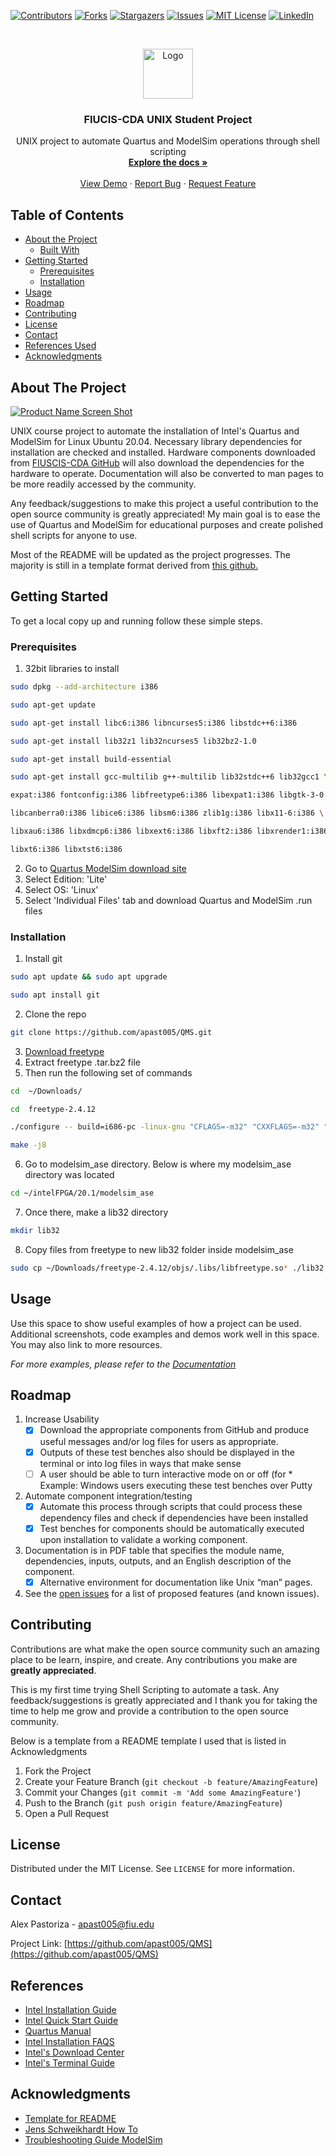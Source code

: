 <!-- PROJECT SHIELDS -->
<!--
*** I'm using markdown "reference style" links for readability.
*** Reference links are enclosed in brackets [ ] instead of parentheses ( ).
*** See the bottom of this document for the declaration of the reference variables
*** for contributors-url, forks-url, etc. This is an optional, concise syntax you may use.
*** https://www.markdownguide.org/basic-syntax/#reference-style-links
-->
[![Contributors][contributors-shield]][contributors-url]
[![Forks][forks-shield]][forks-url]
[![Stargazers][stars-shield]][stars-url]
[![Issues][issues-shield]][issues-url]
[![MIT License][license-shield]][license-url]
[![LinkedIn][linkedin-shield]][linkedin-url]



<!-- PROJECT LOGO -->
<br />
<p align="center">
  <a href="https://github.com/apast005/QMS">
    <img src="https://avatars3.githubusercontent.com/u/69246622?s=460&u=db1d7a32b0de4373c355352638a3e7cad9ffa97c&v=4" alt="Logo" width="80" height="80">
  </a>

  <h3 align="center">FIUCIS-CDA UNIX Student Project</h3>

  <p align="center">
    UNIX project to automate Quartus and ModelSim operations through shell scripting
    <br />
    <a href="https://github.com/apast005/QMS"><strong>Explore the docs »</strong></a>
    <br />
    <br />
    <a href="https://github.com/apast005/QMS">View Demo</a>
    ·
    <a href="https://github.com/apast005/QMS/issues">Report Bug</a>
    ·
    <a href="https://github.com/apast005/QMS/issues">Request Feature</a>
  </p>
</p>



<!-- TABLE OF CONTENTS -->
## Table of Contents

* [About the Project](#about-the-project)
  * [Built With](#built-with)
* [Getting Started](#getting-started)
  * [Prerequisites](#prerequisites)
  * [Installation](#installation)
* [Usage](#usage)
* [Roadmap](#roadmap)
* [Contributing](#contributing)
* [License](#license)
* [Contact](#contact)
* [References Used](#references)
* [Acknowledgments](#acknowledgments)



<!-- ABOUT THE PROJECT -->
## About The Project

[![Product Name Screen Shot][product-screenshot]](https://example.com)

UNIX course project to automate the installation of Intel's Quartus and ModelSim
for Linux Ubuntu 20.04. Necessary library dependencies for installation are checked
and installed.  Hardware components downloaded from [FIUSCIS-CDA GitHub](https://github.com/FIUSCIS-CDA?tab=repositories)
will also download the dependencies for the hardware to operate.  Documentation
will also be converted to man pages to be more readily accessed by the community.

Any feedback/suggestions to make this project a useful contribution to the open
source community is greatly appreciated!
My main goal is to ease the use of Quartus and ModelSim for educational purposes
and create polished shell scripts for anyone to use.


Most of the README will be updated as the project progresses.  The majority is
still in a template format derived from [this github.](https://github.com/othneildrew/Best-README-Template/blob/master/BLANK_README.md)

<!-- GETTING STARTED -->
## Getting Started

To get a local copy up and running follow these simple steps.

### Prerequisites

1. 32bit libraries to install
```sh
sudo dpkg --add-architecture i386
```
```sh
sudo apt-get update
```
```sh
sudo apt-get install libc6:i386 libncurses5:i386 libstdc++6:i386
```
```sh
sudo apt-get install lib32z1 lib32ncurses5 lib32bz2-1.0
```
```sh
sudo apt-get install build-essential
```
```sh
sudo apt-get install gcc-multilib g++-multilib lib32stdc++6 lib32gcc1 \

expat:i386 fontconfig:i386 libfreetype6:i386 libexpat1:i386 libgtk-3-0:i386 \

libcanberra0:i386 libice6:i386 libsm6:i386 zlib1g:i386 libx11-6:i386 \

libxau6:i386 libxdmcp6:i386 libxext6:i386 libxft2:i386 libxrender1:i386 \

libxt6:i386 libxtst6:i386
```
2. Go to [Quartus ModelSim download site](https://fpgasoftware.intel.com/20.1.1/?edition=lite&platform=linux)
3. Select Edition: 'Lite'
4. Select OS: 'Linux'
5. Select 'Individual Files' tab and download Quartus and ModelSim .run files

### Installation

1. Install git
```sh
sudo apt update && sudo apt upgrade
```
```sh
sudo apt install git
```
2. Clone the repo
```sh
git clone https://github.com/apast005/QMS.git
```
3. [Download freetype](http://download.savannah.gnu.org/releases/freetype/freetype-2.4.12.tar.bz2)
4. Extract freetype .tar.bz2 file
5. Then run the following set of commands
```sh
cd  ~/Downloads/
```
```sh
cd  freetype-2.4.12
```
```sh
./configure -- build=i686-pc -linux-gnu "CFLAGS=-m32" "CXXFLAGS=-m32" "LDFLAGS=-m32"
```
```sh
make -j8
```
6. Go to modelsim_ase directory. Below is where my modelsim_ase directory was located
```sh
cd ~/intelFPGA/20.1/modelsim_ase
```
7. Once there, make a lib32 directory
```sh
mkdir lib32
```
8. Copy files from freetype to new lib32 folder inside modelsim_ase
```sh
sudo cp ~/Downloads/freetype-2.4.12/objs/.libs/libfreetype.so* ./lib32
```

<!-- USAGE EXAMPLES -->
## Usage

Use this space to show useful examples of how a project can be used. Additional screenshots, code examples and demos work well in this space. You may also link to more resources.

_For more examples, please refer to the [Documentation](https://example.com)_



<!-- ROADMAP -->
## Roadmap
1. Increase Usability      
    - [X] Download the appropriate components from GitHub and produce useful messages and/or log files for users as appropriate.  
    - [X] Outputs of these test benches also should be displayed in the terminal or into log files in ways that make sense
    - [ ] A user should be able to turn interactive mode on or off (for
              * Example:  Windows users executing these test benches over Putty

2. Automate component integration/testing
    - [X] Automate this process through scripts that could process these dependency files and check if dependencies have been installed
    - [X] Test benches for components should be automatically executed upon installation to validate a working component.

3. Documentation is in PDF table that specifies the module name, dependencies, inputs, outputs, and an English description of the component.  
    - [X] Alternative environment for documentation like Unix “man” pages.

4. See the [open issues](https://github.com/apast005/QMS/issues) for a list of proposed features (and known issues).



<!-- CONTRIBUTING -->
## Contributing

Contributions are what make the open source community such an amazing place to be learn, inspire, and create. Any contributions you make are **greatly appreciated**.

This is my first time trying Shell Scripting to automate a task.  Any feedback/suggestions is greatly appreciated and I thank you for taking the time
to help me grow and provide a contribution to the open source community.

Below is a template from a README template I used that is listed in Acknowledgments
1. Fork the Project
2. Create your Feature Branch (`git checkout -b feature/AmazingFeature`)
3. Commit your Changes (`git commit -m 'Add some AmazingFeature'`)
4. Push to the Branch (`git push origin feature/AmazingFeature`)
5. Open a Pull Request



<!-- LICENSE -->
## License

Distributed under the MIT License. See `LICENSE` for more information.



<!-- CONTACT -->
## Contact

Alex Pastoriza - apast005@fiu.edu

Project Link: [https://github.com/apast005/QMS](https://github.com/apast005/QMS)



<!-- REFERENCES -->
## References

* [Intel Installation Guide](https://www.intel.com/content/dam/www/programmable/us/en/pdfs/literature/manual/quartus_install.pdf#page=12&zoom=auto,-207,693)
* [Intel Quick Start Guide](https://fpgasoftware.intel.com/static/quick_start_guide/quick_start_guide_20.1_en.pdf)
* [Quartus Manual](https://www.intel.com/content/dam/www/programmable/us/en/pdfs/literature/manual/quartus_install.pdf)
* [Intel Installation FAQS](https://www.intel.com/content/www/us/en/programmable/downloads/software/faq/installation-faq.html?erpm_id=8905536_ts1601556901225#_Toc361418227)
* [Intel's Download Center](https://fpgasoftware.intel.com/20.1/?edition=lite)
* [Intel's Terminal Guide](https://www.intel.com/content/dam/www/programmable/us/en/pdfs/literature/manual/tclscriptrefmnl.pdf)



<!-- ACKNOWLEDGMENTS -->
## Acknowledgments
* [Template for README](https://github.com/othneildrew/Best-README-Template/blob/master/BLANK_README.md)
* [Jens Schweikhardt How To](https://tldp.org/HOWTO/Man-Page/q3.html)
* [Troubleshooting Guide ModelSim](https://profile.iiita.ac.in/bibhas.ghoshal/COA_2020/Lab/ModelSim%20Linux%20installation.html)





<!-- MARKDOWN LINKS & IMAGES -->
<!-- https://www.markdownguide.org/basic-syntax/#reference-style-links -->
[contributors-shield]: https://img.shields.io/github/contributors/apast005/QMS.svg?style=flat-square
[contributors-url]: https://github.com/apast005/QMS/graphs/contributors
[forks-shield]: https://img.shields.io/github/forks/apast005/QMS.svg?style=flat-square
[forks-url]: https://github.com/apast005/QMS/network/members
[stars-shield]: https://img.shields.io/github/stars/apast005/QMS.svg?style=flat-square
[stars-url]: https://github.com/apast005/QMS/stargazers
[issues-shield]: https://img.shields.io/github/issues/apast005/QMS.svg?style=flat-square
[issues-url]: https://github.com/apast005/QMS/issues
[license-shield]: https://img.shields.io/github/license/apast005/QMS.svg?style=flat-square
[license-url]: https://github.com/apast005/QMS/blob/master/LICENSE.txt
[linkedin-shield]: https://img.shields.io/badge/-LinkedIn-blue.svg?style=flat-square&logo=linkedin&colorB=555
[linkedin-url]: https://linkedin.com/in/alexander-pastoriza
[product-screenshot]: images/screenshot.png
